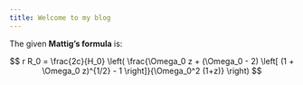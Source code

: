 ```yaml
---
title: Welcome to my blog
---
```



The given **Mattig’s formula** is:

$$
r R_0 = \frac{2c}{H_0} \left( \frac{\Omega_0 z + (\Omega_0 - 2) \left[ (1 + \Omega_0 z)^{1/2} - 1 \right]}{\Omega_0^2 (1+z)} \right)
$$

